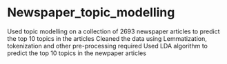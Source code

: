 # Newspaper_topic_modelling
Used topic modelling on a collection of 2693 newspaper articles to predict the top 10 topics in the articles
Cleaned the data using Lemmatization, tokenization and other pre-processing required 
Used LDA algorithm to predict the top 10 topics in the newpaper articles
